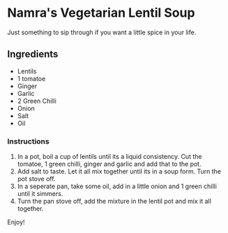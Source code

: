 # Namra's Vegetarian Lentil Soup 

Just something to sip through if you want a little spice in your life.

## Ingredients
- Lentils 
- 1 tomatoe
- Ginger
- Garlic
- 2 Green Chilli 
- Onion
- Salt
- Oil 

### Instructions
1. In a pot, boil a cup of lentils until its a liquid consistency. Cut the tomatoe, 1 green chilli, ginger and garlic and add that to the pot. 
2. Add salt to taste. Let it all mix together until its in a soup form. Turn the pot stove off. 
3. In a seperate pan, take some oil, add in a little onion and 1 green chilli until it simmers. 
4. Turn the pan stove off, add the mixture in the lentil pot and mix it all together. 

Enjoy!
